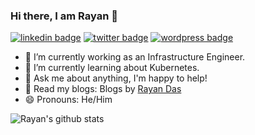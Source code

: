 ### Hi there, I am Rayan 👋

[![linkedin badge](https://img.shields.io/badge/Rayan_Das-30302f?style=flat-square&logo=linkedin)](https://www.linkedin.com/in/rayan-das-843265149/)
[![twitter badge](https://img.shields.io/badge/@raydeeam-30302f?style=flat-square&logo=twitter)](https://twitter.com/raydeeam)
[![wordpress badge](https://img.shields.io/badge/Rayan_Das-30302f?style=flat-square&logo=wordpress)](https://raydeeam.wordpress.com/)


- 🔭 I’m currently working as an Infrastructure Engineer.
- 🌱 I’m currently learning about Kubernetes.
- 💬 Ask me about anything, I'm happy to help!
- 📝 Read my blogs: Blogs by [Rayan Das](https://rayandas.in/blogs)
- 😄 Pronouns: He/Him


![Rayan's github stats](https://github-readme-stats.vercel.app/api?username=rayandas&show_icons=true&theme=radical&count_private=true&hide=stars) 


<!--
**rayandas/rayandas** is a ✨ _special_ ✨ repository because its `README.md` (this file) appears on your GitHub profile.

Here are some ideas to get you started:

- 🔭 I’m currently working on ...
- 🌱 I’m currently learning ...
- 👯 I’m looking to collaborate on ...
- 🤔 I’m looking for help with ...
- 💬 Ask me about ...
- 📫 How to reach me: ...
- 😄 Pronouns: ...
- ⚡ Fun fact: ...
-->



